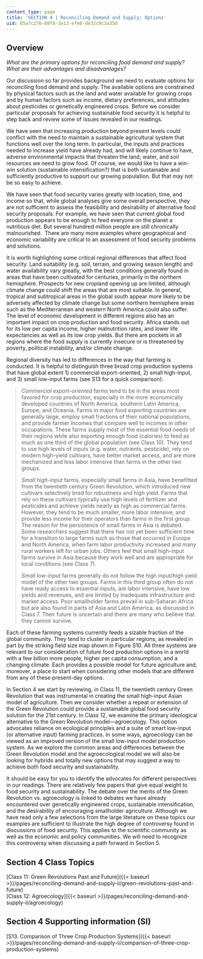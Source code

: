 ```yaml
---
content_type: page
title: 'SECTION 4 | Reconciling Demand and Supply: Options'
uid: 85a7c276-88f8-3e13-efe6-de32c9c3a35d
---
```


Overview
--------

_What are the primary options for reconciling food demand and supply? What are their advantages and disadvantages?_

Our discussion so far provides background we need to evaluate options for reconciling food demand and supply. The available options are constrained by physical factors such as the land and water available for growing crops and by human factors such as income, dietary preferences, and attitudes about pesticides or genetically engineered crops. Before we consider particular proposals for achieving sustainable food security it is helpful to step back and review some of issues revealed in our readings.

We have seen that increasing production beyond present levels could conflict with the need to maintain a sustainable agricultural system that functions well over the long term. In particular, the inputs and practices needed to increase yield have already had, and will likely continue to have, adverse environmental impacts that threaten the land, water, and soil resources we need to grow food. Of course, we would like to have a win-win solution (sustainable intensification?) that is both sustainable and sufficiently productive to support our growing population. But that may not be so easy to achieve.

We have seen that food security varies greatly with location, time, and income so that, while global analyses give some overall perspective, they are not sufficient to assess the feasibility and desirability of alternative food security proposals. For example, we have seen that current global food production appears to be enough to feed everyone on the planet a nutritious diet. But several hundred million people are still chronically malnourished.  There are many more examples where geographical and economic variability are critical to an assessment of food security problems and solutions.

It is worth highlighting some critical regional differences that affect food security. Land suitability (e.g. soil, terrain, and growing season length) and water availability vary greatly, with the best conditions generally found in areas that have been cultivated for centuries, primarily in the northern hemisphere. Prospects for new cropland opening up are limited, although climate change could shift the areas that are most suitable. In general, tropical and subtropical areas in the global south appear more likely to be adversely affected by climate change but some northern hemisphere areas such as the Mediterranean and western North America could also suffer. The level of economic development in different regions also has an important impact on crop production and food security. Africa stands out for its low per capita income, higher malnutrition rates, and lower life expectancies as well as its low crop yields. But there are pockets in all regions where the food supply is currently insecure or is threatened by poverty, political instability, and/or climate change.

Regional diversity has led to differences in the way that farming is conducted. It is helpful to distinguish three broad crop production systems that have global extent 1) commercial export-oriented, 2) small high-input, and 3) small low-input farms (see S13 for a quick comparison):

> _Commercial export-oriented_ farms tend to be in the areas most favored for crop production, especially in the more economically developed countries of North America, southern Latin America, Europe, and Oceania. Farms in major food exporting countries are generally large, employ small fractions of their national populations, and provide farmer incomes that compare well to incomes in other occupations. These farms supply most of the essential food needs of their regions while also exporting enough food (calories) to feed as much as one third of the global population (see Class 10). They tend to use high levels of inputs (e.g. water, nutrients, pesticide), rely on modern high-yield cultivars, have better market access, and are more mechanized and less labor intensive than farms in the other two groups.
> 
> _Small high-input_ farms, especially small farms in Asia, have benefitted from the twentieth century Green Revolution, which introduced new cultivars selectively bred for robustness and high yield. Farms that rely on these cultivars typically use high levels of fertilizer and pesticides and achieve yields nearly as high as commercial farms. However, they tend to be much smaller, more labor intensive, and provide less income for their operators than farms in the first group. The reason for the persistence of small farms in Asia is debated. Some researchers suggest that there has not yet been sufficient time for a transition to large farms such as those that occurred in Europe and North America, when farm labor productivity increased and many rural workers left for urban jobs. Others feel that small high-input farms survive in Asia because they work well and are appropriate for local conditions (see Class 7).
> 
> _Small low-input_ farms generally do not follow the high input/high yield model of the other two groups. Farms in this third group often do not have ready access to essential inputs, are labor intensive, have low yields and revenues, and are limited by inadequate infrastructure and market access. Poor smallholder farms prevail in sub-Saharan Africa but are also found in parts of Asia and Latin America, as discussed in Class 7. Their future is uncertain and there are many who believe that they cannot survive.

Each of these farming systems currently feeds a sizable fraction of the global community. They tend to cluster in particular regions, as revealed in part by the striking field size map shown in Figure S10. All three systems are relevant to our consideration of future food production options in a world with a few billion more people, higher per capita consumption, and a changing climate. Each provides a possible model for future agriculture and, moreover, a place to start when considering other models that are different from any of these present-day options.

In Section 4 we start by reviewing, in Class 11, the twentieth century Green Revolution that was instrumental in creating the small high-input Asian model of agriculture. Then we consider whether a repeat or extension of the Green Revolution could provide a sustainable global food security solution for the 21st century. In Class 12, we examine the primary ideological alternative to the Green Revolution model—agroecology. This option advocates reliance on ecological principles and a suite of smart low-input (or alternative input) farming practices. In some ways, agroecology can be viewed as an improved version of the small low-input model production system. As we explore the common areas and differences between the Green Revolution model and the agroecological model we will also be looking for hybrids and totally new options that may suggest a way to achieve both food security and sustainability.

It should be easy for you to identify the advocates for different perspectives in our readings. There are relatively few papers that give equal weight to food security and sustainability. The debate over the merits of the Green Revolution vs. agroecology is linked to debates we have already encountered over genetically engineered crops, sustainable intensification, and the desirability of encouraging smallholder agriculture. Although we have read only a few selections from the large literature on these topics our examples are sufficient to illustrate the high degree of controversy found in discussions of food security. This applies to the scientific community as well as the economic and policy communities. We will need to recognize this controversy when discussing a path forward in Section 5.

Section 4 Class Topics
----------------------

[Class 11: Green Revolutions Past and Future]({{< baseurl >}}/pages/reconciling-demand-and-supply-ii/green-revolutions-past-and-future)  
[Class 12: Agroecology]({{< baseurl >}}/pages/reconciling-demand-and-supply-ii/agroecology)

Section 4 Supporting information (SI)
-------------------------------------

[S13. Comparison of Three Crop Production Systems]({{< baseurl >}}/pages/reconciling-demand-and-supply-ii/comparison-of-three-crop-production-systems)